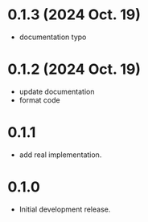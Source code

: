 # 0.1.3 (2024 Oct. 19)

* documentation typo

# 0.1.2 (2024 Oct. 19)

* update documentation
* format code

# 0.1.1

* add real implementation.

# 0.1.0

* Initial development release.

